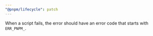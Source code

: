 ```yaml
---
"@pnpm/lifecycle": patch
---
```


When a script fails, the error should have an error code that starts with `ERR_PNPM_`.
